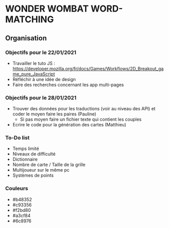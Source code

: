 # WONDER WOMBAT WORD-MATCHING

## Organisation

### Objectifs pour le 22/01/2021

- Travailler le tuto JS : https://developer.mozilla.org/fr/docs/Games/Workflows/2D_Breakout_game_pure_JavaScript
- Réfléchir à une idée de design
- Faire des recherches concernant les app multi-pages

### Objectifs pour le 28/01/2021

- Trouver des données pour les traductions (voir au niveau des API) et coder le moyen faire les paires (Pauline)
  - Si pas moyen faire un fichier texte qui contient les couples
- Ecrire le code pour la génération des cartes (Matthieu)

### To-Do list

- Temps limité
- Niveaux de difficulté
- Dictionnaire
- Nombre de carte / Taille de la grille
- Multijoueur sur le même pc
- Systèmes de points

### Couleurs
- #b48352
- #c93356
- #f2bd80
- #a3cf84
- #6c8976